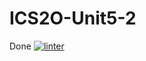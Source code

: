 # ICS2O-Unit5-2
Done
[![linter](https://github.com/<OWNER>/<REPOSITORY>/workflows/linter/badge.svg)](https://github.com/marketplace/actions/super-linter)

